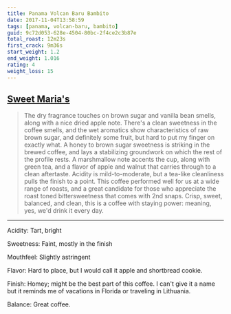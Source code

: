 ```yaml
---
title: Panama Volcan Baru Bambito
date: 2017-11-04T13:58:59
tags: [panama, volcan-baru, bambito]
guid: 9c72d053-628e-4504-80bc-2f4ce2c3b87e
total_roast: 12m23s
first_crack: 9m36s
start_weight: 1.2
end_weight: 1.016
rating: 4
weight_loss: 15
---
```


## [Sweet Maria's][sm]

> The dry fragrance touches on brown sugar and vanilla bean smells, along with a
> nice dried apple note. There's a clean sweetness in the coffee smells, and the
> wet aromatics show characteristics of raw brown sugar, and definitely some
> fruit, but hard to put my finger on exactly what. A honey to brown sugar
> sweetness is striking in the brewed coffee, and lays a stabilizing groundwork
> on which the rest of the profile rests. A marshmallow note accents the cup,
> along with green tea, and a flavor of apple and walnut that carries through to
> a clean aftertaste. Acidity is mild-to-moderate, but a tea-like cleanliness
> pulls the finish to a point. This coffee performed well for us at a wide range
> of roasts, and a great candidate for those who appreciate the roast toned
> bittersweetness that comes with 2nd snaps. Crisp, sweet, balanced, and clean,
> this is a coffee with staying power: meaning, yes, we'd drink it every day.

---

Acidity: Tart, bright

Sweetness: Faint, mostly in the finish

Mouthfeel: Slightly astringent

Flavor: Hard to place, but I would call it apple and shortbread cookie.

Finish: Homey; might be the best part of this coffee.  I can't give it a name
but it reminds me of vacations in Florida or traveling in Lithuania.

Balance: Great coffee.

[sm]: https://www.sweetmarias.com/product/panama-volcan-baru-bambito
